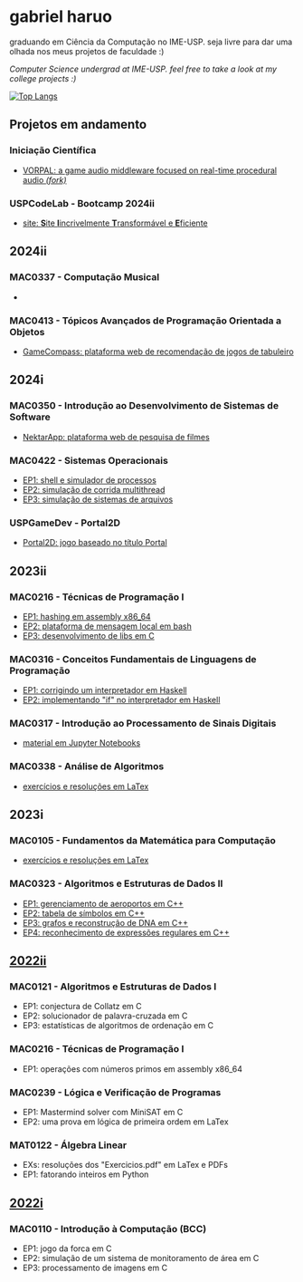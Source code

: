 # gabriel haruo

graduando em Ciência da Computação no IME-USP.
seja livre para dar uma olhada nos meus projetos de faculdade :)

_Computer Science undergrad at IME-USP._
_feel free to take a look at my college projects :)_

[![Top Langs](https://github-readme-stats.vercel.app/api/top-langs/?username=haruo-gabriel&hide_border=false&border_color=3d444d&hide_title=true&hide_progress=false&layout=compact&langs_count=16&theme=transparent&size_weight=0.3&count_weight=0.7)](https://github.com/anuraghazra/github-readme-stats)

## Projetos em andamento

### Iniciação Científica
- [VORPAL: a game audio middleware focused on real-time procedural audio _(fork)_](https://github.com/haruo-gabriel/vorpal)

### USPCodeLab - Bootcamp 2024ii
- [site: **S**ite **I**incrivelmente **T**ransformável e **E**ficiente](https://github.com/haruo-gabriel/site)

## 2024ii

### MAC0337 - Computação Musical

*

### MAC0413 - Tópicos Avançados de Programação Orientada a Objetos

* [GameCompass: plataforma web de recomendação de jogos de tabuleiro](https://github.com/haruo-gabriel/gamecompass)

## 2024i

### MAC0350 - Introdução ao Desenvolvimento de Sistemas de Software

* [NektarApp: plataforma web de pesquisa de filmes](https://github.com/haruo-gabriel/nektarapp)

### MAC0422 - Sistemas Operacionais

* [EP1: shell e simulador de processos](https://github.com/haruo-gabriel/mac0422-ep1-2024i)
* [EP2: simulação de corrida multithread](https://github.com/haruo-gabriel/mac0422-ep2-2024i)
* [EP3: simulação de sistemas de arquivos](https://github.com/haruo-gabriel/mac0422-ep3-2024i)

### USPGameDev - Portal2D

* [Portal2D: jogo baseado no título Portal](https://github.com/haruo-gabriel/portal2d)

## 2023ii

### MAC0216 - Técnicas de Programação I

* [EP1: hashing em assembly x86_64](https://github.com/haruo-gabriel/mac0216-ep1-2023ii)
* [EP2: plataforma de mensagem local em bash](https://github.com/haruo-gabriel/mac0216-ep2-2023ii)
* [EP3: desenvolvimento de libs em C](https://github.com/haruo-gabriel/mac0216-ep3-2023ii)

### MAC0316 - Conceitos Fundamentais de Linguagens de Programação

* [EP1: corrigindo um interpretador em Haskell](https://github.com/haruo-gabriel/mac0316-ep1-2023ii)
* [EP2: implementando "if" no interpretador em Haskell](https://github.com/haruo-gabriel/mac0316-ep2-2023ii)

### MAC0317 - Introdução ao Processamento de Sinais Digitais

* [material em Jupyter Notebooks](https://github.com/haruo-gabriel/mac0317-2023ii)

### MAC0338 - Análise de Algoritmos

* [exercícios e resoluções em LaTex](https://github.com/haruo-gabriel/mac0338-listas-2023ii)

## 2023i

### MAC0105 - Fundamentos da Matemática para Computação

* [exercícios e resoluções em LaTex](https://github.com/haruo-gabriel/mac0105-exercicios-2023i)

### MAC0323 - Algoritmos e Estruturas de Dados II

* [EP1: gerenciamento de aeroportos em C++](https://github.com/haruo-gabriel/mac0323-ep1-2023i)
* [EP2: tabela de símbolos em C++](https://github.com/haruo-gabriel/mac0323-ep2-2023i)
* [EP3: grafos e reconstrução de DNA em C++](https://github.com/haruo-gabriel/mac0323-ep3-2023i)
* [EP4: reconhecimento de expressões regulares em C++](https://github.com/haruo-gabriel/mac0323-ep4-2023i)

## [2022ii](https://github.com/haruo-gabriel/bcc2022ii)

### MAC0121 - Algoritmos e Estruturas de Dados I

* EP1: conjectura de Collatz em C
* EP2: solucionador de palavra-cruzada em C
* EP3: estatísticas de algoritmos de ordenação em C

### MAC0216 - Técnicas de Programação I

* EP1: operações com números primos em assembly x86_64

### MAC0239 - Lógica e Verificação de Programas

* EP1: Mastermind solver com MiniSAT em C
* EP2: uma prova em lógica de primeira ordem em LaTex

### MAT0122 - Álgebra Linear

* EXs: resoluções dos "Exercicios.pdf" em LaTex e PDFs
* EP1: fatorando inteiros em Python

## [2022i](https://github.com/haruo-gabriel/bcc2022i)

### MAC0110 - Introdução à Computação (BCC)

* EP1: jogo da forca em C
* EP2: simulação de um sistema de monitoramento de área em C
* EP3: processamento de imagens em C
